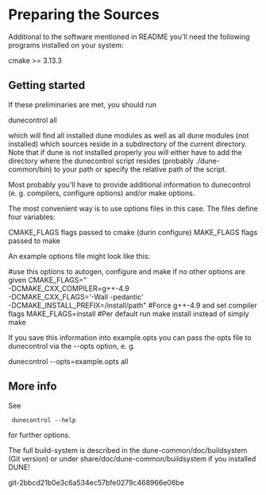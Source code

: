 Preparing the Sources
=========================

Additional to the software mentioned in README you'll need the
following programs installed on your system:

  cmake >= 3.13.3

Getting started
---------------

If these preliminaries are met, you should run

  dunecontrol all

which will find all installed dune modules as well as all dune modules
(not installed) which sources reside in a subdirectory of the current
directory. Note that if dune is not installed properly you will either
have to add the directory where the dunecontrol script resides (probably
./dune-common/bin) to your path or specify the relative path of the script.

Most probably you'll have to provide additional information to dunecontrol
(e. g. compilers, configure options) and/or make options.

The most convenient way is to use options files in this case. The files
define four variables:

CMAKE_FLAGS      flags passed to cmake (durin configure)
MAKE_FLAGS       flags passed to make

An example options file might look like this:

#use this options to autogen, configure and make if no other options are given
CMAKE_FLAGS=" \
-DCMAKE_CXX_COMPILER=g++-4.9 \
-DCMAKE_CXX_FLAGS='-Wall -pedantic' \
-DCMAKE_INSTALL_PREFIX=/install/path" #Force g++-4.9 and set compiler flags
MAKE_FLAGS=install #Per default run make install instead of simply make

If you save this information into example.opts you can pass the opts file to
dunecontrol via the --opts option, e. g.

  dunecontrol --opts=example.opts all

More info
---------

See

     dunecontrol --help

for further options.


The full build-system is described in the dune-common/doc/buildsystem (Git version) or under share/doc/dune-common/buildsystem if you installed DUNE!


git-2bbcd21b0e3c6a534ec57bfe0279c468966e06be
